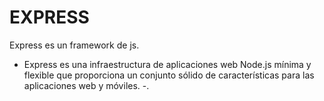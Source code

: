 # EXPRESS

Express es un framework de js. 

- Express es una infraestructura de aplicaciones web Node.js mínima y flexible que proporciona un conjunto sólido de características para las aplicaciones web y móviles.
-. 
